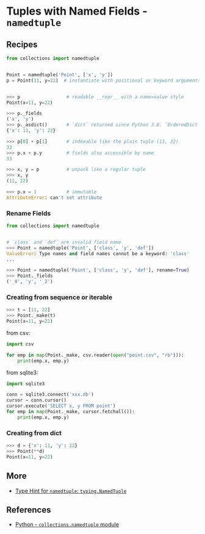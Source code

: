 # Tuples with Named Fields - `namedtuple`

## Recipes

```python
from collections import namedtuple


Point = namedtuple('Point', ['x', 'y'])
p = Point(11, y=22)  # instantiate with positional or keyword arguments


>>> p                 # readable __repr__ with a name=value style
Point(x=11, y=22)

>>> p._fields
('x', 'y')
>>> p._asdict()       # `dict` returned since Python 3.8. `OrderedDict` before
{'x': 11, 'y': 22}

>>> p[0] + p[1]       # indexable like the plain tuple (11, 22)
33
>>> p.x + p.y         # fields also accessible by name
33

>>> x, y = p          # unpack like a regular tuple
>>> x, y
(11, 22)

>>> p.x = 1           # immutable
AttributeError: can't set attribute
```

### Rename Fields

```python
from collections import namedtuple


# `class` and `def` are invalid field name
>>> Point = namedtuple('Point', ['class', 'y', 'def'])
ValueError: Type names and field names cannot be a keyword: 'class'
...

>>> Point = namedtuple('Point', ['class', 'y', 'def'], rename=True)
>>> Point._fields
('_0', 'y', '_2')
```

### Creating from sequence or iterable

```python
>>> t = [11, 22]
>>> Point._make(t)
Point(x=11, y=22)
```

from csv:

```python
import csv

for emp in map(Point._make, csv.reader(open("point.csv", "rb"))):
    print(emp.x, emp.y)
```

from sqlite3:

```python
import sqlite3

conn = sqlite3.connect('xxx.db')
cursor = conn.cursor()
cursor.execute('SELECT x, y FROM point')
for emp in map(Point._make, cursor.fetchall()):
    print(emp.x, emp.y)
```

### Creating from dict

```python
>>> d = {'x': 11, 'y': 22}
>>> Point(**d)
Point(x=11, y=22)
```

## More

- [Type Hint for `namedtuple`: `typing.NamedTuple`](../type_hint/type_hint_for_namedtuple)

## References

- [Python - `collections.namedtuple` module](https://docs.python.org/3/library/collections.html#namedtuple-factory-function-for-tuples-with-named-fields)
